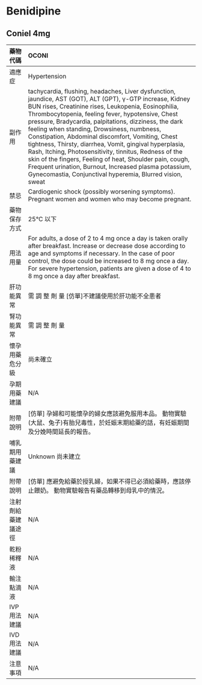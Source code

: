 # Benidipine

## Coniel 4mg

| 藥物代碼 | OCONI |
| :--- | :--- |
| 適應症 | Hypertension |
| 副作用 | tachycardia, flushing, headaches, Liver dysfunction, jaundice, AST \(GOT\), ALT \(GPT\), γ-GTP increase, Kidney BUN rises, Creatinine rises, Leukopenia, Eosinophilia, Thrombocytopenia, feeling fever, hypotensive, Chest pressure, Bradycardia, palpitations, dizziness, the dark feeling when standing, Drowsiness, numbness, Constipation, Abdominal discomfort, Vomiting, Chest tightness, Thirsty, diarrhea, Vomit, gingival hyperplasia, Rash, Itching, Photosensitivity, tinnitus, Redness of the skin of the fingers, Feeling of heat, Shoulder pain, cough, Frequent urination, Burnout, Increased plasma potassium, Gynecomastia, Conjunctival hyperemia, Blurred vision, sweat |
| 禁忌 | Cardiogenic shock \(possibly worsening symptoms\). Pregnant women and women who may become pregnant. |
| 藥物保存方式 | 25°C 以下 |
| 用法用量 | For adults, a dose of 2 to 4 mg once a day is taken orally after breakfast. Increase or decrease dose according to age and symptoms if necessary. In the case of poor control, the dose could be increased to 8 mg once a day. For severe hypertension, patients are given a dose of 4 to 8 mg once a day after breakfast. |
| 肝功能異常 | 需 調 整 劑 量  \[仿單\]不建議使用於肝功能不全患者 |
| 腎功能異常 | 需 調 整 劑 量 |
| 懷孕用藥危分級 | 尚未確立 |
| 孕期用藥建議 | N/A |
| 附帶說明 | \[仿單\] 孕婦和可能懷孕的婦女應該避免服用本品。 動物實驗\(大鼠、兔子\)有胎兒毒性，於妊娠末期給藥的話，有妊娠期間及分娩時間延長的報告。 |
| 哺乳期用藥建議 | Unknown 尚未建立 |
| 附帶說明 | \[仿單\] 應避免給藥於授乳婦，如果不得已必須給藥時，應該停止餵奶。 動物實驗報告有藥品轉移到母乳中的情況。 |
| 注射劑給藥建議途徑 | N/A |
| 乾粉稀釋液 | N/A |
| 輸注點滴液 | N/A |
| IVP 用法建議 | N/A |
| IVD 用法建議 | N/A |
| 注意事項 | N/A |


